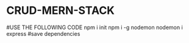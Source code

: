 # CRUD-MERN-STACK
#USE THE FOLLOWING CODE
npm i init
npm i -g nodemon
nodemon i express
#save dependencies
